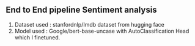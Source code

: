 ## End to End pipeline Sentiment analysis 

1. Dataset used : stanfordnlp/Imdb dataset from hugging face<br/>
2. Model used : Google/bert-base-uncase with AutoClassification Head which I finetuned.
